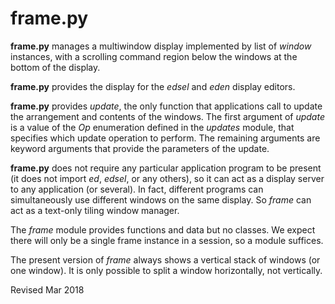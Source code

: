 
frame.py
========

**frame.py** manages a multiwindow display implemented by list of
*window* instances, with a scrolling command region below the windows
at the bottom of the display.

**frame.py** provides the display for the *edsel* and *eden* display
editors.

**frame.py** provides *update*, the only function that applications
  call to update the arrangement and contents of the windows.  The
  first argument of *update* is a value of the *Op* enumeration
  defined in the *updates* module, that specifies which update
  operation to perform.  The remaining arguments are keyword arguments
  that provide the parameters of the update.

**frame.py** does not require any particular application program to be
present (it does not import *ed*, *edsel*, or any others), so it can
act as a display server to any application (or several).  In fact,
different programs can simultaneously use different windows on the
same display.  So *frame* can act as a text-only tiling window
manager.

The *frame* module provides functions and data but no classes.  We
expect there will only be a single frame instance in a session, so a
module suffices.

The present version of *frame* always shows a vertical stack of
windows (or one window).  It is only possible to split a window
horizontally, not vertically.

Revised Mar 2018
